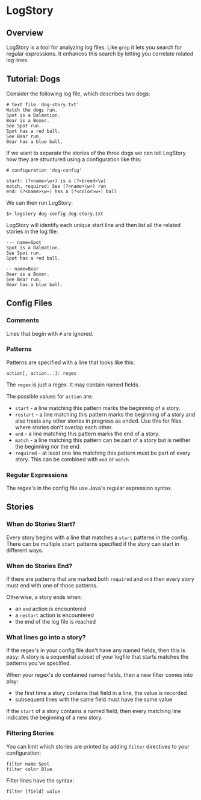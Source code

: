 # LogStory

## Overview

LogStory is  a tool for analyzing log files.  Like `grep` it lets you search for regular expressions.  It enhances this search by letting you correlate related log lines.


## Tutorial: Dogs 

Consider the following log file, which describes two dogs:

```
# text file 'dog-story.txt'
Watch the dogs run.
Spot is a Dalmation.
Bear is a Boxer.
See Spot run.
Spot has a red ball.
See Bear run.
Bear has a blue ball.
```

If we want to separate the stories of the three dogs we can tell LogStory how they are structured using a configuration like this:

```
# configuration 'dog-config'

start: (?<name>\w+) is a (?<breed>\w)
match, required: See (?<name>\w+) run
end: (?<name>\w+) has a (?<color>w+) ball

```

We can then run LogStory:

```
$> logstory dog-config dog-story.txt
```

LogStory will identify each unique start line and then list all the related stories in the log file:

```
--- name=Spot
Spot is a Dalmation.
See Spot run.
Spot has a red ball.

-- name=Bear
Bear is a Boxer.
See Bear run.
Bear has a blue ball.
```


## Config Files

### Comments

Lines that begin with `#` are ignored.


### Patterns

Patterns are specified with a line that looks like this:

```
action[, action...]: regex
```

The `regex` is just a regex.  It may contain named fields.

The possible values for `action` are:

* `start` - a line matching this pattern marks the beginning of a story.
* `restart` - a line matching this pattern marks the beginning of a story and also treats any other stories in progress as ended.  Use this for files where stories don't overlap each other.
* `end` - a line matching this pattern marks the end of a story.
* `match` - a line matching this pattern can be part of a story but is neither the beginning nor the end.
* `required` - at least one line matching this pattern must be part of every story.  This can be combined with `end` or `match`.

### Regular Expressions

The regex's in the config file use Java's regular expression syntax.

## Stories

### When do Stories Start?

Every story begins with a line that matches a `start` patterns in the config.  There can be multiple `start` patterns specified if the story can start in different ways.

### When do Stories End?

If there are patterns that are marked both `required` and `end` then every story must end with one of those patterns.

Otherwise, a story ends when:
* an `end` action is encountered
* a `restart` action is encountered
* the end of the log file is reached

### What lines go into a story?

If the regex's in your config file don't have any named fields, then this is easy:  A story is a sequential subset of your logfile that starts matches the patterns you've specified.

When your regex's *do* contained named fields, then a new filter comes into play:
* the first time a story contains that field in a line, the value is recorded
* subsequent lines with the same field must have the same value

If the `start` of a story contains a named field, then every matching line indicates the beginning of a new story.

### Filtering Stories

You can limit which stories are printed by adding `filter` directives to your configuration:

```
filter name Spot
filter color Blue
```

Filter lines have the syntax:

```
filter [field] value
```
